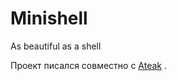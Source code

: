 # Minishell
As beautiful as a shell

Проект писался совместно с [Ateak](https://github.com/ateak) .
